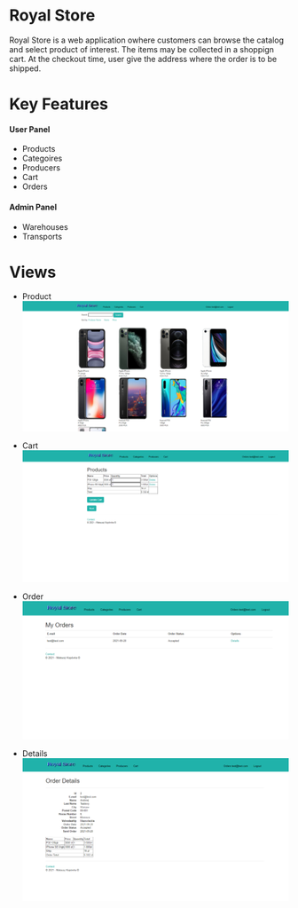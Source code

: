 # Royal Store

Royal Store is a web application owhere customers can browse the catalog and select product of interest. The items may be collected in a shoppign cart. At the checkout time, user give the address where the order is to be shipped.  

# Key Features
#### User Panel
* Products
* Categoires
* Producers
* Cart
* Orders
#### Admin Panel
* Warehouses
* Transports


# Views
* Product
![alt text](https://github.com/mkopowka/Shop/blob/main/sc1.PNG)

* Cart
![alt text](https://github.com/mkopowka/Shop/blob/main/cart.PNG)
* Order
![alt text](https://github.com/mkopowka/Shop/blob/main/order.PNG)
* Details 
![alt text](https://github.com/mkopowka/Shop/blob/main/details.PNG)
